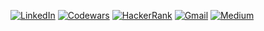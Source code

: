 [![LinkedIn](https://img.shields.io/badge/linkedin-%230077B5.svg?style=for-the-badge&logo=linkedin&logoColor=white)](https://www.linkedin.com/in/brighton-asumani-b0226613a/)
[![Codewars](https://img.shields.io/badge/Codewars-B1361E?style=for-the-badge&logo=codewars&logoColor=grey)](https://www.codewars.com/users/Asumani)
[![HackerRank](https://img.shields.io/badge/-Hackerrank-2EC866?style=for-the-badge&logo=HackerRank&logoColor=white)](https://www.hackerrank.com/asumanibrighton?hr_r=1)
[![Gmail](https://img.shields.io/badge/Gmail-D14836?style=for-the-badge&logo=gmail&logoColor=white)](mailto:asumanibrighton@gmail.com)
[![Medium](https://img.shields.io/badge/Medium-12100E?style=for-the-badge&logo=medium&logoColor=white)](https://medium.com/@asumanibrighton)


<!-- ![Brighton Stats](https://github-readme-stats.vercel.app/api?username=BRIGHTON-ASUMANI&show_icons=true&theme=dark&hide_border=true&bg_color=180,0F2027,00B612&text_color=00B612&icon_color=00B612)

<!--
**BRIGHTON-ASUMANI/BRIGHTON-ASUMANI** is a ✨ _special_ ✨ repository because its `README.md` (this file) appears on your GitHub profile.
[![Codewars](https://www.codewars.com/users/Asumani/badges/large)](https://www.codewars.com/users/Asumani)
[![LinkedIn](https://www.linkedin.com/in/brighton-asumani-b0226613a/)](https://www.linkedin.com/in/brighton-asumani-b0226613a/)
Here are some ideas to get you started:

- 🔭 I’m currently working on ...
- 🌱 I’m currently learning ...
- 👯 I’m looking to collaborate on ...
- 🤔 I’m looking for help with ...
- 💬 Ask me about ...
- 📫 How to reach me: ...
- 😄 Pronouns: ...
- ⚡ Fun fact: ...
-->
